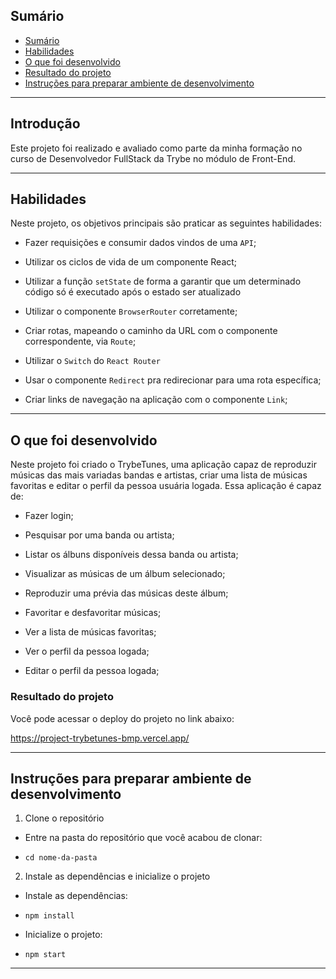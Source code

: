 
## Sumário
- [Sumário](#sumário)
- [Habilidades](#habilidades)
- [O que foi desenvolvido](#o-que-foi-desenvolvido)
- [Resultado do projeto](#resultado-do-projeto)
- [Instruções para preparar ambiente de desenvolvimento](#instruções-para-preparar-ambiente-de-desenvolvimento)
---

## Introdução

  Este projeto foi realizado e avaliado como parte da minha formação no curso de Desenvolvedor FullStack da Trybe no módulo de Front-End.

---
## Habilidades

Neste projeto, os objetivos principais são praticar as seguintes habilidades:

  

* Fazer requisições e consumir dados vindos de uma `API`;

  

* Utilizar os ciclos de vida de um componente React;

  

* Utilizar a função `setState` de forma a garantir que um determinado código só é executado após o estado ser atualizado

* Utilizar o componente `BrowserRouter` corretamente;

  

* Criar rotas, mapeando o caminho da URL com o componente correspondente, via `Route`;

  

* Utilizar o `Switch` do `React Router`

  

* Usar o componente `Redirect` pra redirecionar para uma rota específica;

  

* Criar links de navegação na aplicação com o componente `Link`;

  
  

---

## O que foi desenvolvido

  

Neste projeto foi criado o TrybeTunes, uma aplicação capaz de reproduzir músicas das mais variadas bandas e artistas, criar uma lista de músicas favoritas e editar o perfil da pessoa usuária logada. Essa aplicação é capaz de:

  

- Fazer login;

- Pesquisar por uma banda ou artista;

- Listar os álbuns disponíveis dessa banda ou artista;

- Visualizar as músicas de um álbum selecionado;

- Reproduzir uma prévia das músicas deste álbum;

- Favoritar e desfavoritar músicas;

- Ver a lista de músicas favoritas;

- Ver o perfil da pessoa logada;

- Editar o perfil da pessoa logada;

  

### Resultado do projeto

Você pode acessar o deploy do projeto no link abaixo:

  

https://project-trybetunes-bmp.vercel.app/

  

---

  

## Instruções para preparar ambiente de desenvolvimento

  

1. Clone o repositório

* Entre na pasta do repositório que você acabou de clonar:

* `cd nome-da-pasta`

  

2. Instale as dependências e inicialize o projeto

* Instale as dependências:

* `npm install`

* Inicialize o projeto:

* `npm start`

  

---
